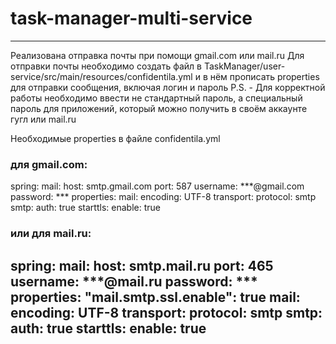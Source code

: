 # task-manager-multi-service

------------------------------------------------------------------------------
 Реализована отправка почты при помощи gmail.com или mail.ru
 Для отправки почты необходимо создать файл в 
 TaskManager/user-service/src/main/resources/confidentila.yml 
 и в нём прописать properties для отправки сообщения, включая логин и пароль
 P.S. - Для корректной работы необходимо ввести не стандартный пароль, 
 а специальный пароль для приложений, 
 который можно получить в своём аккаунте гугл или mail.ru

 Необходимые properties в файле confidentila.yml
###                                             для gmail.com:

 spring:
     mail:
        host: smtp.gmail.com
        port: 587
        username: ***@gmail.com
        password: ***
        properties:
            mail:
                encoding: UTF-8
                transport:
                    protocol: smtp
                smtp:
                    auth: true
                    starttls:
                        enable: true

###                                        или для mail.ru:

spring:
  mail:
    host: smtp.mail.ru
    port: 465
    username: ***@mail.ru
    password: ***
    properties:
      "mail.smtp.ssl.enable": true
      mail:
        encoding: UTF-8
        transport:
          protocol: smtp
        smtp:
          auth: true
          starttls:
            enable: true
------------------------------------------------------------------------------

